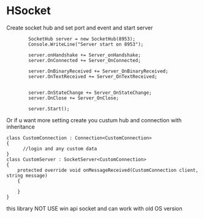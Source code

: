 # HSocket
Create socket hub and set port and event and start server

            SocketHub server = new SocketHub(8953);
            Console.WriteLine("Server start on 8953");

            server.onHandshake += Server_onHandshake;
            server.OnConnected += Server_OnConnected;

            server.OnBinaryReceived += Server_OnBinaryReceived;
            server.OnTextReceived += Server_OnTextReceived;
            

            server.OnStateChange += Server_OnStateChange;
            server.OnClose += Server_OnClose;

            server.Start();
            
Or if u want more setting create you custum hub and connection with inheritance

    class CustomConnection : Connection<CustomConnection>
    {
          //login and any custom data
    }
    class CustomServer : SocketServer<CustomConnection>
    { 
        protected override void onMessageReceived(CustomConnection client, string message)
        {
            
        }
    }
 
 this library NOT USE win api socket and can work with old OS version
